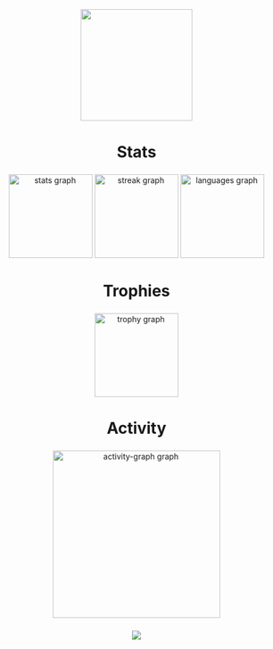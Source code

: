 <div align="center">
  <img height="200" src="https://i.ibb.co/L6bxK5Z/mcdonalds-removebg-preview.png"  />
</div>

###

<h1 align="center">Stats</h1>

###

<div align="center">
  <img src="https://github-readme-stats.vercel.app/api?username=Elixir-Elf&hide_title=false&hide_rank=false&show_icons=true&include_all_commits=true&count_private=true&disable_animations=false&theme=tokyonight&locale=en&hide_border=false&order=1" height="150" alt="stats graph"  />
  <img src="https://streak-stats.demolab.com?user=Elixir-Elf&locale=en&mode=daily&theme=tokyonight&hide_border=false&border_radius=5&order=3" height="150" alt="streak graph"  />
  <img src="https://github-readme-stats.vercel.app/api/top-langs?username=Elixir-Elf&locale=en&hide_title=false&layout=compact&card_width=320&langs_count=5&theme=tokyonight&hide_border=false&order=2" height="150" alt="languages graph"  />
</div>

###

<h1 align="center">Trophies</h1>

###

<div align="center">
  <img src="https://github-profile-trophy.vercel.app?username=Elixir-Elf&theme=tokyonight&column=-1&row=1&margin-w=8&margin-h=8&no-bg=false&no-frame=false&order=4" height="150" alt="trophy graph"  />
</div>

###

<h1 align="center">Activity</h1>

###

<div align="center">
  <img src="https://github-readme-activity-graph.vercel.app/graph?username=Elixir-Elf&radius=16&theme=react&area=true&order=5" height="300" alt="activity-graph graph"  />
</div>

###

<div align="center">
  <img src="https://visitor-badge.laobi.icu/badge?page_id=Elixir-Elf.Elixir-Elf&left_text=Profile%20Views"  />
</div>

###
